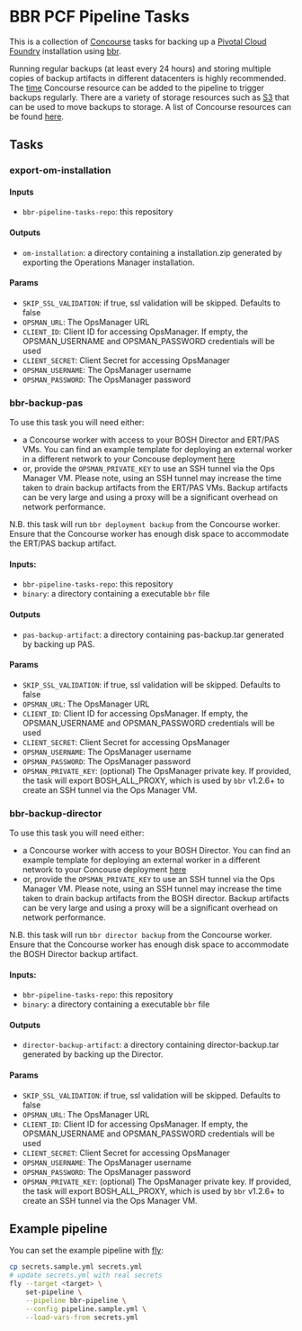 # BBR PCF Pipeline Tasks

This is a collection of [Concourse](https://concourse.ci) tasks for backing up a [Pivotal Cloud Foundry](https://pivotal.io/platform) installation using [bbr](https://github.com/cloudfoundry-incubator/bosh-backup-and-restore).

Running regular backups (at least every 24 hours) and storing multiple copies of backup artifacts in different datacenters is highly recommended. The [time](https://github.com/concourse/time-resource) Concourse resource can be added to the pipeline to trigger backups regularly. There are a variety of storage resources such as [S3](https://github.com/concourse/s3-resource) that can be used to move backups to storage. A list of Concourse resources can be found [here](https://concourse.ci/resource-types.html).

## Tasks

### export-om-installation

#### Inputs

* `bbr-pipeline-tasks-repo`: this repository

#### Outputs

* `om-installation`: a directory containing a installation.zip generated by exporting the Operations Manager installation.

#### Params

* `SKIP_SSL_VALIDATION`: if true, ssl validation will be skipped. Defaults to false
* `OPSMAN_URL`: The OpsManager URL
* `CLIENT_ID`: Client ID for accessing OpsManager. If empty, the OPSMAN_USERNAME and OPSMAN_PASSWORD credentials will be used
* `CLIENT_SECRET`: Client Secret for accessing OpsManager
* `OPSMAN_USERNAME`: The OpsManager username
* `OPSMAN_PASSWORD`: The OpsManager password

### bbr-backup-pas

To use this task you will need either:
- a Concourse worker with access to your BOSH Director and ERT/PAS VMs. You can find an example template for deploying an external worker in a different network to your Concouse deployment [here](https://github.com/concourse/concourse-bosh-deployment/blob/master/cluster/external-worker.yml)
- or, provide the `OPSMAN_PRIVATE_KEY` to use an SSH tunnel via the Ops Manager VM. Please note, using an SSH tunnel may increase the time taken to drain backup artifacts from the ERT/PAS VMs. Backup artifacts can be very large and using a proxy will be a significant overhead on network performance.

N.B. this task will run `bbr deployment backup` from the Concourse worker. Ensure that the Concourse worker has enough disk space to accommodate the ERT/PAS backup artifact.

#### Inputs:

* `bbr-pipeline-tasks-repo`: this repository
* `binary`: a directory containing a executable `bbr` file

#### Outputs

* `pas-backup-artifact`: a directory containing pas-backup.tar generated by backing up PAS.

#### Params

* `SKIP_SSL_VALIDATION`: if true, ssl validation will be skipped. Defaults to false
* `OPSMAN_URL`: The OpsManager URL
* `CLIENT_ID`: Client ID for accessing OpsManager. If empty, the OPSMAN_USERNAME and OPSMAN_PASSWORD credentials will be used
* `CLIENT_SECRET`: Client Secret for accessing OpsManager
* `OPSMAN_USERNAME`: The OpsManager username
* `OPSMAN_PASSWORD`: The OpsManager password
* `OPSMAN_PRIVATE_KEY`: (optional) The OpsManager private key. If provided, the task will export
    BOSH_ALL_PROXY, which is used by `bbr` v1.2.6+ to create an SSH tunnel via the Ops Manager VM.

### bbr-backup-director

To use this task you will need either:
- a Concourse worker with access to your BOSH Director. You can find an example template for deploying an external worker in a different network to your Concouse deployment [here](https://github.com/concourse/concourse-bosh-deployment/blob/master/cluster/external-worker.yml)
- or, provide the `OPSMAN_PRIVATE_KEY` to use an SSH tunnel via the Ops Manager VM. Please note, using an SSH tunnel may increase the time taken to drain backup artifacts from the BOSH director. Backup artifacts can be very large and using a proxy will be a significant overhead on network performance.

N.B. this task will run `bbr director backup` from the Concourse worker. Ensure that the Concourse worker has enough disk space to accommodate the BOSH Director backup artifact.

#### Inputs:

* `bbr-pipeline-tasks-repo`: this repository
* `binary`: a directory containing a executable `bbr` file

#### Outputs

* `director-backup-artifact`: a directory containing director-backup.tar generated by backing up the Director.

#### Params

* `SKIP_SSL_VALIDATION`: if true, ssl validation will be skipped. Defaults to false
* `OPSMAN_URL`: The OpsManager URL
* `CLIENT_ID`: Client ID for accessing OpsManager. If empty, the OPSMAN_USERNAME and OPSMAN_PASSWORD credentials will be used
* `CLIENT_SECRET`: Client Secret for accessing OpsManager
* `OPSMAN_USERNAME`: The OpsManager username
* `OPSMAN_PASSWORD`: The OpsManager password
* `OPSMAN_PRIVATE_KEY`: (optional) The OpsManager private key. If provided, the task will export
    BOSH_ALL_PROXY, which is used by `bbr` v1.2.6+ to create an SSH tunnel via the Ops Manager VM.

## Example pipeline

You can set the example pipeline with [fly](https://concourse.ci/fly-cli.html):

```bash
cp secrets.sample.yml secrets.yml
# update secrets.yml with real secrets
fly --target <target> \
    set-pipeline \
    --pipeline bbr-pipeline \
    --config pipeline.sample.yml \
    --load-vars-from secrets.yml
```
